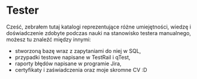 # Tester
Cześć,
zebrałem tutaj katalogi reprezentujące różne umiejętności, wiedzę i doświadczenie zdobyte podczas nauki na stanowisko testera manualnego,
możesz tu znaleźć między innymi: 
  - stworzoną bazę wraz z zapytaniami do niej w SQL,
  - przypadki testowe napisane w TestRail i qTest,
  - raporty błędów napisane w programie Jira,
  - certyfikaty i zaświadczenia
oraz moje skromne CV :D

